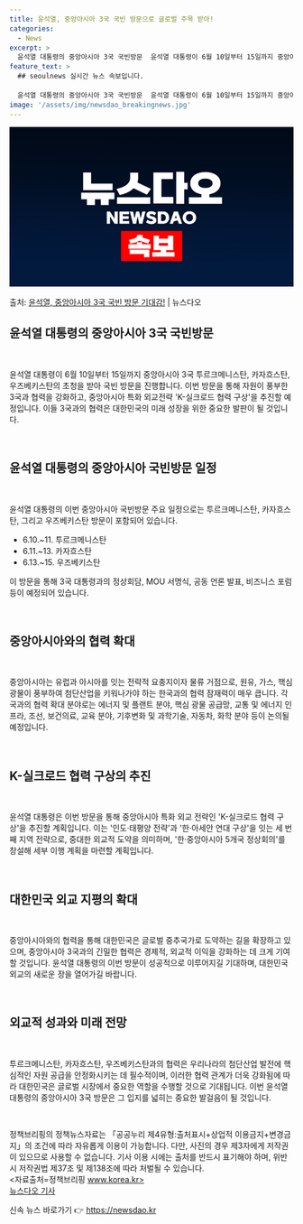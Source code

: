 ```yaml
---
title: 윤석열, 중앙아시아 3국 국빈 방문으로 글로벌 주목 받아!
categories:
  - News
excerpt: >
  윤석열 대통령의 중앙아시아 3국 국빈방문  윤석열 대통령이 6월 10일부터 15일까지 중앙아시아 3국 투르크…
feature_text: >
  ## seoulnews 실시간 뉴스 속보입니다.

  윤석열 대통령의 중앙아시아 3국 국빈방문  윤석열 대통령이 6월 10일부터 15일까지 중앙아시아 3국 투르크…
image: '/assets/img/newsdao_breakingnews.jpg'
---
```


![뉴스다오 속보](/assets/img/newsdao_breakingnews.jpg)

<p>출처: <a href="https://newsdao.kr/4163" rel="dofollow">윤석열, 중앙아시아 3국 국빈 방문 기대감!</a> | 뉴스다오</p>

<h2 data-ke-size="size26">윤석열 대통령의 중앙아시아 3국 국빈방문</h2>
<p data-ke-size="size16">&nbsp;</p>
윤석열 대통령이 6월 10일부터 15일까지 중앙아시아 3국 투르크메니스탄, 카자흐스탄, 우즈베키스탄의 초청을 받아 국빈 방문을 진행합니다. 이번 방문을 통해 자원이 풍부한 3국과 협력을 강화하고, 중앙아시아 특화 외교전략 'K-실크로드 협력 구상'을 추진할 예정입니다. 이들 3국과의 협력은 대한민국의 미래 성장을 위한 중요한 발판이 될 것입니다.
<p data-ke-size="size16">&nbsp;</p>

<h2 data-ke-size="size24">윤석열 대통령의 중앙아시아 국빈방문 일정</h2>
<p data-ke-size="size16">&nbsp;</p>
윤석열 대통령의 이번 중앙아시아 국빈방문 주요 일정으로는 투르크메니스탄, 카자흐스탄, 그리고 우즈베키스탄 방문이 포함되어 있습니다.
<ul>
    <li>6.10.~11. 투르크메니스탄</li>
    <li>6.11.~13. 카자흐스탄</li>
    <li>6.13.~15. 우즈베키스탄</li>
</ul>
이 방문을 통해 3국 대통령과의 정상회담, MOU 서명식, 공동 언론 발표, 비즈니스 포럼 등이 예정되어 있습니다.
<p data-ke-size="size16">&nbsp;</p>

<h2 data-ke-size="size24">중앙아시아와의 협력 확대</h2>
<p data-ke-size="size16">&nbsp;</p>
중앙아시아는 유럽과 아시아를 잇는 전략적 요충지이자 물류 거점으로, 원유, 가스, 핵심 광물이 풍부하여 첨단산업을 키워나가야 하는 한국과의 협력 잠재력이 매우 큽니다. 각국과의 협력 확대 분야로는 에너지 및 플랜트 분야, 핵심 광물 공급망, 교통 및 에너지 인프라, 조선, 보건의료, 교육 분야, 기후변화 및 과학기술, 자동차, 화학 분야 등이 논의될 예정입니다.
<p data-ke-size="size16">&nbsp;</p>

<h2 data-ke-size="size24">K-실크로드 협력 구상의 추진</h2>
<p data-ke-size="size16">&nbsp;</p>
윤석열 대통령은 이번 방문을 통해 중앙아시아 특화 외교 전략인 'K-실크로드 협력 구상'을 추진할 계획입니다. 이는 '인도·태평양 전략'과 '한·아세안 연대 구상'을 잇는 세 번째 지역 전략으로, 중대한 외교적 도약을 의미하며, '한·중앙아시아 5개국 정상회의'를 창설해 세부 이행 계획을 마련할 계획입니다.
<p data-ke-size="size16">&nbsp;</p>

<h2 data-ke-size="size24">대한민국 외교 지평의 확대</h2>
<p data-ke-size="size16">&nbsp;</p>
중앙아시아와의 협력을 통해 대한민국은 글로벌 중추국가로 도약하는 길을 확장하고 있으며, 중앙아시아 3국과의 긴밀한 협력은 경제적, 외교적 이익을 강화하는 데 크게 기여할 것입니다. 윤석열 대통령의 이번 방문이 성공적으로 이루어지길 기대하며, 대한민국 외교의 새로운 장을 열어가길 바랍니다.
<p data-ke-size="size16">&nbsp;</p>

<h2 data-ke-size="size24">외교적 성과와 미래 전망</h2>
<p data-ke-size="size16">&nbsp;</p>
투르크메니스탄, 카자흐스탄, 우즈베키스탄과의 협력은 우리나라의 첨단산업 발전에 핵심적인 자원 공급을 안정화시키는 데 필수적이며, 이러한 협력 관계가 더욱 강화됨에 따라 대한민국은 글로벌 시장에서 중요한 역할을 수행할 것으로 기대됩니다. 이번 윤석열 대통령의 중앙아시아 3국 방문은 그 입지를 넓히는 중요한 발걸음이 될 것입니다.
<p data-ke-size="size16">&nbsp;</p>

정책브리핑의 정책뉴스자료는 「공공누리 제4유형:출처표시+상업적 이용금지+변경금지」의 조건에 따라 자유롭게 이용이 가능합니다. 다만, 사진의 경우 제3자에게 저작권이 있으므로 사용할 수 없습니다. 기사 이용 시에는 출처를 반드시 표기해야 하며, 위반 시 저작권법 제37조 및 제138조에 따라 처벌될 수 있습니다. <br> <자료출처=정책브리핑 www.korea.kr> <br><a href="https://newsdao.kr/4163">뉴스다오 기사</a> 

신속 뉴스 바로가기 👉 <a href="https://newsdao.kr" rel="dofollow">https://newsdao.kr</a>


